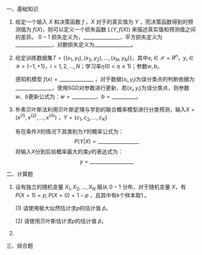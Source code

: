 一、基础知识

1. 给定一个输入 $X$ 和决策函数 $f$ ，$X$ 对于的真实值为 $Y$ ，而决策函数得到的预测值为 $f(X)$，则可以定义一个损失函数 $L(Y, f(X))$ 来描述真实值和预测值之间的差异。 $0-1$ 损失定义为，$\_\_\_\_\_\_\_\_\_\_\_\_\_\_\_$，平方损失定义为$\_\_\_\_\_\_\_\_\_\_\_\_\_\_\_$，对数损失定义为$\_\_\_\_\_\_\_\_\_\_\_\_\_\_\_$。

2. 给定训练数据集$T=\{(x_1,y_1),(x_2,y_2),\ldots,(x_N,y_N)\}$，其中$x_i \in \mathcal{X} = R^n$，$y_i \in \mathcal{Y} = \{-1, +1\}$，$i=1,2,\ldots,N$；学习率$\eta (0 < \eta \leqslant 1)$；参数$w, b$。

   感知机模型 $f(x)= \_\_\_\_\_\_\_\_\_\_\_\_\_\_$  ，对于数据$(x_i,y_i)$为误分类点的判断依据为$\_\_\_\_\_\_\_\_\_\_\_\_\_\_\_$，使用SGD对参数进行更新，若$(x_i,y_i)$为误分类点，则参数$w、b$更新公式为：$w = \_\_\_\_\_\_\_\_\_\_、b = \_\_\_\_\_\_\_\_\_\_$。

3. 朴素贝叶斯法利用贝叶斯定理与学到的联合概率模型进行分类预测，输入$X = (x^{(1)}, x^{(2)}, ..., x^{(n)})$ ，$Y = \{c_1, c_2, ..., c_K\}$

   有在条件$X$的情况下其类别为$Y$的概率公式为：
   $$
   P(Y|X) = \_\_\_\_\_\_\_\_\_\_\_\_\_\_\_\_\_
   $$
   将输入$X$分到后验概率最大的类$y$的表达式为：
   $$
   y = \_\_\_\_\_\_\_\_\_\_\_\_\_\_\_\_\_\_
   $$
   



二、计算题

1. 设有独立的随机变量 $X_1, X_2, ..., X_N$ 服从 $0-1$ 分布，对于随机变量 $X$，有 $P(X=1) = p, P(X=0) = 1-p$ ，且其中有$k$个样本取$1$ 。

   $(1)$ 请使用极大似然估计求$p$的估计值 $\hat p$。

   $(2)$ 请使用贝叶斯估计求$p$的估计值 $\hat p$。













2. 

三、综合题



